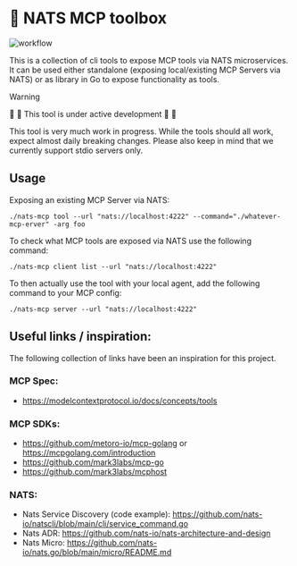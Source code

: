 # 🧰 NATS MCP toolbox
![workflow](https://github.com/hofer/nats-mcp/actions/workflows/build.yml/badge.svg)

This is a collection of cli tools to expose MCP tools via NATS microservices. It can be used either standalone (exposing
local/existing MCP Servers via NATS) or as library in Go to expose functionality as tools.

> [!WARNING]
> 🚨 🚧 This tool is under active development 🚧 🚨
>
> This tool is very much work in progress. While the tools should all work, expect almost
> daily breaking changes. Please also keep in mind that we currently support stdio servers only.

## Usage

Exposing an existing MCP Server via NATS:
```
./nats-mcp tool --url "nats://localhost:4222" --command="./whatever-mcp-erver" -arg foo
```

To check what MCP tools are exposed via NATS use the following command:
```
./nats-mcp client list --url "nats://localhost:4222"
```

To then actually use the tool with your local agent, add the following command to your MCP config:
```
./nats-mcp server --url "nats://localhost:4222"
```


## Useful links / inspiration:

The following collection of links have been an inspiration for this project.

### MCP Spec:
- https://modelcontextprotocol.io/docs/concepts/tools

### MCP SDKs:
- https://github.com/metoro-io/mcp-golang or https://mcpgolang.com/introduction
- https://github.com/mark3labs/mcp-go
- https://github.com/mark3labs/mcphost

### NATS:
- Nats Service Discovery (code example): https://github.com/nats-io/natscli/blob/main/cli/service_command.go
- Nats ADR: https://github.com/nats-io/nats-architecture-and-design
- Nats Micro: https://github.com/nats-io/nats.go/blob/main/micro/README.md